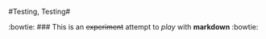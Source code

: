 #Testing, Testing#

:bowtie: ### This is an ~~experiment~~ attempt to *play* with **markdown** :bowtie:
